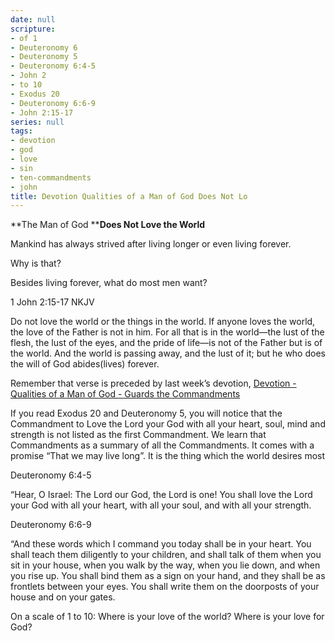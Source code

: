 ```yaml
---
date: null
scripture:
- of 1
- Deuteronomy 6
- Deuteronomy 5
- Deuteronomy 6:4-5
- John 2
- to 10
- Exodus 20
- Deuteronomy 6:6-9
- John 2:15-17
series: null
tags:
- devotion
- god
- love
- sin
- ten-commandments
- john
title: Devotion Qualities of a Man of God Does Not Lo
---
```



**The Man of God ****Does Not Love the World**

Mankind has always strived after living longer or even living forever.

Why is that?

Besides living forever, what do most men want?

1 John 2:15-17 NKJV

Do not love the world or the things in the world. If anyone loves the world, the love of the Father is not in him. For all that is in the world—the lust of the flesh, the lust of the eyes, and the pride of life—is not of the Father but is of the world. And the world is passing away, and the lust of it; but he who does the will of God abides(lives) forever.

Remember that verse is preceded by last week’s devotion, [Devotion - Qualities of a Man of God - Guards the Commandments](evernote:///view/10666323/s95/04fe1e86-65a1-4719-8180-3fffbac272c9/04fe1e86-65a1-4719-8180-3fffbac272c9/)

If you read Exodus 20 and Deuteronomy 5, you will notice that the Commandment to Love the Lord your God with all your heart, soul, mind and strength is not listed as the first Commandment. We learn that Commandments as a summary of all the Commandments. It comes with a promise “That we may live long”. It is the thing which the world desires most

Deuteronomy 6:4-5

“Hear, O Israel: The Lord our God, the Lord is one! You shall love the Lord your God with all your heart, with all your soul, and with all your strength.

Deuteronomy 6:6-9

“And these words which I command you today shall be in your heart. You shall teach them diligently to your children, and shall talk of them when you sit in your house, when you walk by the way, when you lie down, and when you rise up. You shall bind them as a sign on your hand, and they shall be as frontlets between your eyes. You shall write them on the doorposts of your house and on your gates.

On a scale of 1 to 10:
Where is your love of the world?
Where is your love for God?